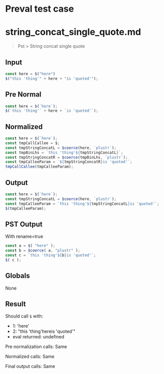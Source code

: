 # Preval test case

# string_concat_single_quote.md

> Pst > String concat single quote

## Input

`````js filename=intro
const here = $("here")
$("this 'thing'" + here + "is 'quoted'");
`````

## Pre Normal


`````js filename=intro
const here = $(`here`);
$(`this 'thing'` + here + `is 'quoted'`);
`````

## Normalized


`````js filename=intro
const here = $(`here`);
const tmpCallCallee = $;
const tmpStringConcatL = $coerce(here, `plustr`);
const tmpBinLhs = `this 'thing'${tmpStringConcatL}`;
const tmpStringConcatR = $coerce(tmpBinLhs, `plustr`);
const tmpCalleeParam = `${tmpStringConcatR}is 'quoted'`;
tmpCallCallee(tmpCalleeParam);
`````

## Output


`````js filename=intro
const here = $(`here`);
const tmpStringConcatL = $coerce(here, `plustr`);
const tmpCalleeParam = `this 'thing'${tmpStringConcatL}is 'quoted'`;
$(tmpCalleeParam);
`````

## PST Output

With rename=true

`````js filename=intro
const a = $( "here" );
const b = $coerce( a, "plustr" );
const c = `this 'thing'${b}is 'quoted'`;
$( c );
`````

## Globals

None

## Result

Should call `$` with:
 - 1: 'here'
 - 2: "this 'thing'hereis 'quoted'"
 - eval returned: undefined

Pre normalization calls: Same

Normalized calls: Same

Final output calls: Same
